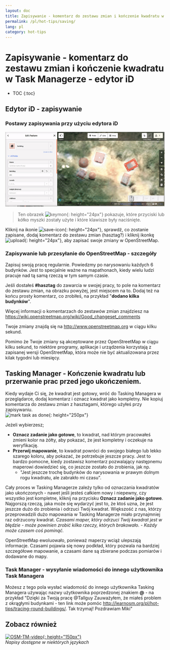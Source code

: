 ```yaml
---
layout: doc
title: Zapisywanie - komentarz do zestawu zmian i kończenie kwadratu w Task Managerze - edytor iD
permalink: /pl/hot-tips/saving/
lang: pl
category: hot-tips
---
```


Zapisywanie - komentarz do zestawu zmian i kończenie kwadratu w Task Managerze - edytor iD
============

- TOC
{:toc}

Edytor iD - zapisywanie
------------------

### Postawy zapisywania przy użyciu edytora iD ###

![saving][]

> Ten obrazek ![keymon]{: height="24px"} pokazuje, które przyciski lub kółko myszki zostały użyte i które klawisze były naciśnięte.  

Kliknij na ikonie ![save-icon]{: height="24px"}, sprawdź, co zostanie zapisane, dodaj komentarz do zestawu zmian (hasztag?) i kliknij ikonkę ![upload]{: height="24px"}, aby zapisać swoje zmiany w OpenStreetMap.  

### Zapisywanie lub przesyłanie do OpenStreetMap - szczegóły ###

Zapisuj swoją pracę regularnie. Powiedzmy po narysowaniu każdych 6 budynków. Jest to specjalnie ważne na mapathonach, kiedy wielu ludzi pracuje nad tą samą rzeczą w tym samym czasie.  

Jeśli dostałeś **#hasztag** do zawarcia w swojej pracy, to pole na komentarz do zestawu zmian, na obrazku powyżej, jest miejscem na to. Dodaj też na końcu prosty komentarz, co zrobiłeś, na przykład "**dodano kilka budynków**".  

Więcej informacji o komentarzach do zestawów zmian znajdziesz na <https://wiki.openstreetmap.org/wiki/Good_changeset_comments>  

Twoje zmiany znajdą się na <http://www.openstreetmap.org> w ciągu kilku sekund.  

Pomimo że Twoje zmiany są akceptowane przez OpenStreetMap w ciągu kilku sekund, to niektóre programy, aplikacje i urządzenia korzystają z zapisanej wersji OpenStreetMap, która może nie być aktualizowana przez kilak tygodni lub miesięcy.  

Tasking Manager - Kończenie kwadratu lub przerwanie prac przed jego ukończeniem.  
-------------------------------------------------------------------

Kiedy wydaje Ci się, że kwadrat jest gotowy, wróć do Tasking Managera w przeglądarce, dodaj komentarz i oznacz kwadrat jako kompletny. Nie kopiuj komentarza do zestawu zmian z hasztagami, którego użyłeś przy zapisywaniu.  
![mark task as done]{: height="250px"}  

Jeżeli wybierzesz;

- **Oznacz zadanie jako gotowe**, to kwadrat, nad którym pracowałeś zmieni kolor na żółty, aby pokazać, że jest kompletny i oczekuje na weryfikację.  
- **Przerwij mapowanie**, to kwadrat powróci do swojego białego lub lekko szarego koloru, aby pokazać, że potrzebuje jeszcze pracy. Jest to bardzo pomocne, kiedy zostawisz komentarz pozwalający następnemu maperowi dowiedzieć się, co jeszcze zostało do zrobienia, jak np.  
    - "Jest jeszcze trochę budynków do narysowania w prawym dolnym rogu kwadratu, ale zabrakło mi czasu".  

Cały proces w Tasking Managerze zależy tylko od oznaczania kwadratów jako ukończonych - nawet jeśli jesteś całkiem nowy i niepewny, czy wszystko jest kompletne, kliknij na przycisku **Oznacz zadanie jako gotowe**. Najgorszą rzeczą, jaka może się wydarzyć jest to, że ktoś uzna, że jest jeszcze dużo do zrobienia i odrzuci Twój kwadrat. Większość z nas, którzy przeprowadzili dużo mapowania w Tasking Managerze miało przynajmniej raz odrzucony kwadrat. *Czasami maper, który odrzuci Twój kwadrat jest w błędzie - może powinien zrobić kilka rzeczy, których brakowało. - Każdy może czasem coś pominąć.*  

OpenStreetMap ewoluowało, ponieważ maperzy wciąż ulepszają informacje. Czasami pojawia się nowy podkład, który pozwala na bardziej szczegółowe mapowanie, a czasami dane są zbierane podczas pomiarów i dodawane do mapy.   

### Task Manager - wysyłanie wiadomości do innego użytkownika Task Managera ###
Możesz z tego pola wysłać wiadomość do innego użytkownika Tasking Managera używając nazwy użytkownika poprzedzonej znakiem **@** - na przykład "Dzięki za Twoją pracę @Tallguy Zauważyłem, że miałeś problem z okrągłymi budynkami - ten link może pomóc http://learnosm.org/pl/hot-tips/tracing-round-buildings/. Tak trzymaj! Pozdrawiam Miki"  

Zobacz również  
----------

[![OSM-TM-video]{: height="150px"}](https://www.youtube.com/watch?v=_feTGQXLf_M&list=PLb9506_-6FMHZ3nwn9heri3xjQKrSq1hN&index=9 "Humanitarian OpenStreetMap Team - Samouczki wideo Tasking Managera")  
*Napisy dostępne w niektórych językach*  



[saving]:/images/hot-tips/saving.gif
[keymon]:/images/hot-tips/keymon.png
[mark task as done]:/images/hot-tips/mark-task-as-done.png
[save-icon]: /images/beginner/save-icon.png "Zapisz ikonę"
[upload]: /images/beginner/upload.png "Prześlij"
[arrow-up]: /images/arrow-up.png
[OSM-TM-video]: /images/hot-tips/OSM-TM-video.png "Humanitarian OpenStreetMap Team - Samouczki wideo Tasking Managera"